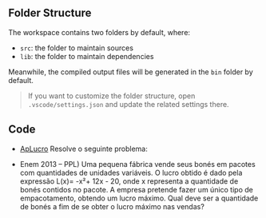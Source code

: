 ## Folder Structure

The workspace contains two folders by default, where:

- `src`: the folder to maintain sources
- `lib`: the folder to maintain dependencies

Meanwhile, the compiled output files will be generated in the `bin` folder by default.

> If you want to customize the folder structure, open `.vscode/settings.json` and update the related settings there.

## Code

- [ApLucro](src/ApLucro.java) Resolve o seguinte problema:
+ Enem 2013 – PPL) Uma pequena fábrica vende seus bonés em pacotes com quantidades
de unidades variáveis. O lucro obtido é dado pela expressão L(x)= -x²+ 12x - 20, onde x
representa a quantidade de bonés contidos no pacote. A empresa pretende fazer um único
tipo de empacotamento, obtendo um lucro máximo.
Qual deve ser a quantidade de bonés a fim de se obter o lucro máximo nas vendas?

